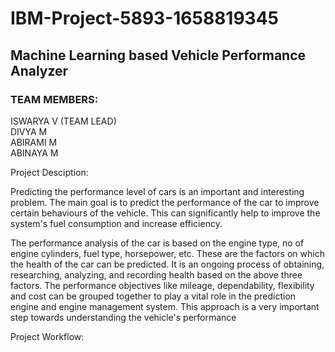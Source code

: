 # IBM-Project-5893-1658819345
## Machine Learning based Vehicle Performance Analyzer
### TEAM MEMBERS:
ISWARYA V (TEAM LEAD)<br>
DIVYA M <br>
ABIRAMI M <br>
ABINAYA M <br>

Project Desciption:<br>
<p>Predicting the performance level of cars is an important and interesting problem. The main goal is to predict the performance of the car to improve certain behaviours of the vehicle. This can significantly help to improve the system's fuel consumption and increase efficiency.

The performance analysis of the car is based on the engine type, no of engine cylinders, fuel type, horsepower, etc. These are the factors on which the health of the car can be predicted. It is an ongoing process of obtaining, researching, analyzing, and recording health based on the above three factors. The performance objectives like mileage, dependability, flexibility and cost can be grouped together to play a vital role in the prediction engine and engine management system. This approach is a very important step towards understanding the vehicle's performance</p>

Project Workflow:<br>

<link ref="Data Collection">
<link ref="Data preprocessing">








